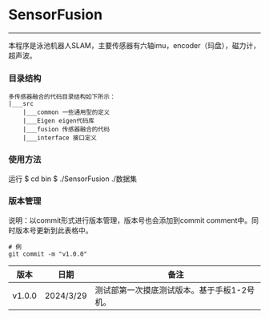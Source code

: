 # SensorFusion

------

本程序是泳池机器人SLAM，主要传感器有六轴imu，encoder（玛盘），磁力计，超声波。



### 目录结构

```
多传感器融合的代码目录结构如下所示：
|___src
    |___common 一些通用型的定义
    |___Eigen eigen代码库
    |___fusion 传感器融合的代码
    |___interface 接口定义

```

### 使用方法

运行
$ cd bin
$ ./SensorFusion ./数据集



### 版本管理

说明：以commit形式进行版本管理，版本号也会添加到commit comment中。同时版本号更新到此表格中。

```
# 例
git commit -m "v1.0.0"
```



| 版本   | 日期      | 备注                                        |
| ------ | --------- | ------------------------------------------- |
| v1.0.0 | 2024/3/29 | 测试部第一次摸底测试版本。基于手板1-2号机。 |

